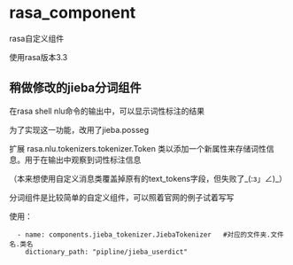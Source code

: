 # rasa_component

rasa自定义组件

使用rasa版本3.3


## 稍做修改的jieba分词组件

在rasa shell nlu命令的输出中，可以显示词性标注的结果

为了实现这一功能，改用了jieba.posseg

扩展 rasa.nlu.tokenizers.tokenizer.Token 类以添加一个新属性来存储词性信息。用于在输出中观察到词性标注信息

（本来想使用自定义消息类覆盖掉原有的text_tokens字段，但失败了_(:з」∠)_）

分词组件是比较简单的自定义组件，可以照着官网的例子试着写写

使用：
```
  - name: components.jieba_tokenizer.JiebaTokenizer   #对应的文件夹.文件名.类名
    dictionary_path: "pipline/jieba_userdict"
```

